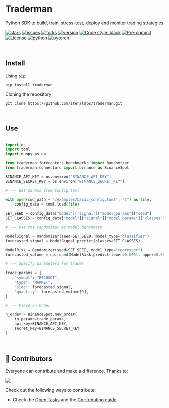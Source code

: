 # Traderman
Python SDK to build, train, stress-test, deploy and monitor trading strategies

[![stars](https://img.shields.io/github/stars/iteralabs/traderman)](https://github.com/iteralabs/traderman/stargazers)
[![issues](https://img.shields.io/github/issues/iteralabs/traderman)](https://github.com/iteralabs/traderman/issues)
[![forks](https://img.shields.io/github/forks/iteralabs/traderman)](https://github.com/iteralabs/traderman/network/members)
[![version](https://badge.fury.io/py/traderman.svg)](https://pypi.org/project/traderman)
[![Code style: black](https://img.shields.io/badge/code%20style-black-000000.svg)](https://github.com/psf/black)
[![Pre-commit](https://img.shields.io/badge/pre--commit-enabled-brightgreen?logo=pre-commit&logoColor=white)](https://github.com/iteralabs/tradernab/blob/master/.pre-commit-config.yaml)
[![License](https://img.shields.io/github/license/iteralabs/traderman)](https://github.com/iteralabs/traderman/blob/master/LICENSE)
[![python](https://img.shields.io/badge/-Python_3.11-blue?logo=python&logoColor=white)](https://github.com/pre-commit/pre-commit)
[![pytorch](https://img.shields.io/badge/PyTorch_2.0+-ee4c2c?logo=pytorch&logoColor=white)](https://pytorch.org/get-started/locally/)

<br>


## Install

Using `pip`

```
pip install traderman
```

Cloning the repository

```
git clone https://github.com/iteralabs/traderman.git
```

<br>

## Use

```python

import os
import toml
import numpy as np

from traderman.forecasters.benchmarks import Randomizer
from traderman.connectors import binance as BinanceSpot

BINANCE_API_KEY = os.environ["BINANCE_API_KEY"]
BINANCE_SECRET_KEY = os.environ["BINANCE_SECRET_KEY"]

# --- Get params from Config.toml

with open(cwd_path + "/examples/basic_config.toml", "r") as file:
    config_data = toml.load(file)

SET_SEED = config_data["model"]["signal"]["model_params"]["seed"]
SET_CLASSES = config_data["model"]["signal"]["model_params"]["classes"]

# --- Use the randomizer as model benchmark

ModelSignal = Randomizer(seed=SET_SEED, model_type="classifier")
forecasted_signal = ModelSignal.predict(classes=SET_CLASSES)

ModelRisk = Randomizer(seed=SET_SEED, model_type="regressor")
forecasted_volume = np.round(ModelRisk.predict(lower=0.0001, upper=0.0009), 4)

# --- Specify parameters for trades

trade_params = {
    "symbol": "BTCUSDT",
    "type": "MARKET",
    "side": forecasted_signal,
    "quantity": forecasted_volume[0],
}

# --- Place an Order

n_order = BinanceSpot.new_order(
    in_params=trade_params,
    api_key=BINANCE_API_KEY,
    secret_key=BINANCE_SECRET_KEY
)

```

<br>

## 📃 Contributors

Everyone can contribute and make a difference. Thanks to:  

<a href="https://github.com/iteralabs/traderman/graphs/contributors">
  <img class="dark-light" src="https://contrib.rocks/image?repo=iteralabs/traderman&anon=0&columns=20&max=100&r=true" />
</a>
 
Check out the following ways to contribute:

- Check the [Open Tasks](https://ivy.dev/docs/overview/contributing/open_tasks.html) and the [Contributing guide](https://ivy.dev/docs/overview/contributing.html)
